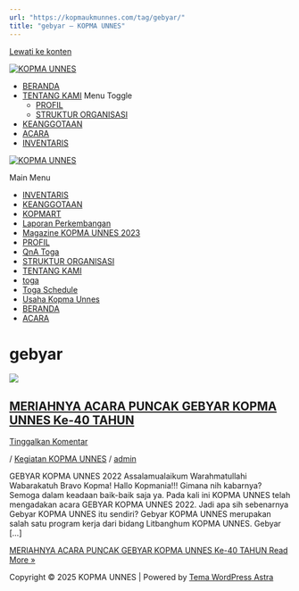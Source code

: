 ```yaml
---
url: "https://kopmaukmunnes.com/tag/gebyar/"
title: "gebyar – KOPMA UNNES"
---
```


[Lewati ke konten](https://kopmaukmunnes.com/tag/gebyar/#content "Lewati ke konten")

[![KOPMA UNNES](https://kopmaukmunnes.com/wp-content/uploads/2021/07/cropped-kopma-unnes.png)](https://kopmaukmunnes.com/)

- [BERANDA](https://kopmaukmunnes.com/)
- [TENTANG KAMI](https://kopmaukmunnes.com/tentang-kami/) Menu Toggle
  - [PROFIL](https://kopmaukmunnes.com/profil/)
  - [STRUKTUR ORGANISASI](https://kopmaukmunnes.com/struktur-organisasi/)
- [KEANGGOTAAN](https://kopmaukmunnes.com/keanggotaan/)
- [ACARA](https://kopmaukmunnes.com/blog/)
- [INVENTARIS](https://kopmaukmunnes.com/inventaris/)

[![KOPMA UNNES](https://kopmaukmunnes.com/wp-content/uploads/2021/07/cropped-kopma-unnes.png)](https://kopmaukmunnes.com/)

Main Menu

- [INVENTARIS](https://kopmaukmunnes.com/inventaris/)
- [KEANGGOTAAN](https://kopmaukmunnes.com/keanggotaan/)
- [KOPMART](https://kopmaukmunnes.com/elementor-1642/)
- [Laporan Perkembangan](https://kopmaukmunnes.com/laporan-perkembangan/)
- [Magazine KOPMA UNNES 2023](https://kopmaukmunnes.com/magazine-kopma-unnes-2023/)
- [PROFIL](https://kopmaukmunnes.com/profil/)
- [QnA Toga](https://kopmaukmunnes.com/jadwal-toga/)
- [STRUKTUR ORGANISASI](https://kopmaukmunnes.com/struktur-organisasi/)
- [TENTANG KAMI](https://kopmaukmunnes.com/tentang-kami/)
- [toga](https://kopmaukmunnes.com/elementor-1661/)
- [Toga Schedule](https://kopmaukmunnes.com/toga-schedule/)
- [Usaha Kopma Unnes](https://kopmaukmunnes.com/usaha-kopma-unnes/)
- [BERANDA](https://kopmaukmunnes.com/)
- [ACARA](https://kopmaukmunnes.com/blog/)

# gebyar

[![](https://kopmaukmunnes.com/wp-content/uploads/2022/06/11-1024x577.jpg)](https://kopmaukmunnes.com/meriahnya-acara-puncak-gebyar-kopma-unnes-ke-40-tahun/)

## [MERIAHNYA ACARA PUNCAK GEBYAR KOPMA UNNES Ke-40 TAHUN](https://kopmaukmunnes.com/meriahnya-acara-puncak-gebyar-kopma-unnes-ke-40-tahun/)

[Tinggalkan Komentar](https://kopmaukmunnes.com/meriahnya-acara-puncak-gebyar-kopma-unnes-ke-40-tahun/#respond)

/ [Kegiatan KOPMA UNNES](https://kopmaukmunnes.com/category/kegiatan-kopma-unnes/) / [admin](https://kopmaukmunnes.com/author/admin_kopma/ "Lihat seluruh tulisan oleh admin")

GEBYAR KOPMA UNNES 2022 Assalamualaikum Warahmatullahi Wabarakatuh Bravo Kopma! Hallo Kopmania!!! Gimana nih kabarnya? Semoga dalam keadaan baik-baik saja ya. Pada kali ini KOPMA UNNES telah mengadakan acara GEBYAR KOPMA UNNES 2022. Jadi apa sih sebenarnya Gebyar KOPMA UNNES itu sendiri? Gebyar KOPMA UNNES merupakan salah satu program kerja dari bidang Litbanghum KOPMA UNNES. Gebyar \[…\]

[MERIAHNYA ACARA PUNCAK GEBYAR KOPMA UNNES Ke-40 TAHUN Read More »](https://kopmaukmunnes.com/meriahnya-acara-puncak-gebyar-kopma-unnes-ke-40-tahun/)

Copyright © 2025 KOPMA UNNES \| Powered by [Tema WordPress Astra](https://wpastra.com/)